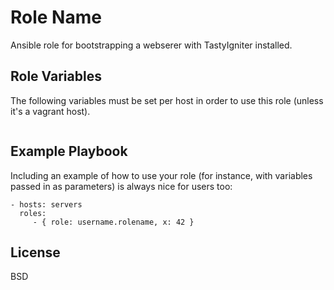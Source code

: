 Role Name
=========

Ansible role for bootstrapping a webserer with TastyIgniter installed. 

Role Variables
--------------

The following variables must be set per host in order to use this role (unless it's a vagrant host). 

```

```

Example Playbook
----------------

Including an example of how to use your role (for instance, with variables passed in as parameters) is always nice for users too:

    - hosts: servers
      roles:
         - { role: username.rolename, x: 42 }

License
-------

BSD

